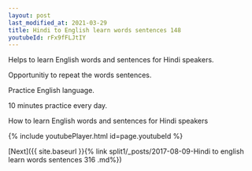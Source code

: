 ```yaml
---
layout: post
last_modified_at: 2021-03-29
title: Hindi to English learn words sentences 148 
youtubeId: rFx9fFLJtIY
---
```

 
 
Helps to learn English words and sentences for Hindi speakers.

Opportunitiy to repeat the words sentences. 

Practice English language. 
 
10 minutes practice every day. 
 
How to learn English words and sentences for Hindi speakers 
 
{% include youtubePlayer.html id=page.youtubeId %}
 
 
[Next]({{ site.baseurl }}{% link  split1/_posts/2017-08-09-Hindi to english learn words sentences 316 .md%})
 
